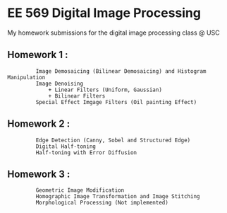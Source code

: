 # EE 569 Digital Image Processing
 My homework submissions for the digital image processing class @ USC
 
 ## Homework 1 : 
             Image Demosaicing (Bilinear Demosaicing) and Histogram Manipulation
             Image Denoising 
                 + Linear Filters (Uniform, Gaussian)
                 + Bilinear Filters
             Special Effect Imgage Filters (Oil painting Effect) 
             
             
 ## Homework 2 : 
             Edge Detection (Canny, Sobel and Structured Edge)
             Digital Half-toning
             Half-toning with Error Diffusion
             
             
 ## Homework 3 : 
             Geometric Image Modification
             Homographic Image Transformation and Image Stitching
             Morphological Processing (Not implemented)
 
